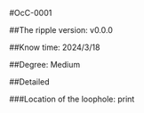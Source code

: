 #OcC-0001

##The ripple version: v0.0.0

##Know time: 2024/3/18

##Degree: Medium

##Detailed

###Location of the loophole:
print
###
